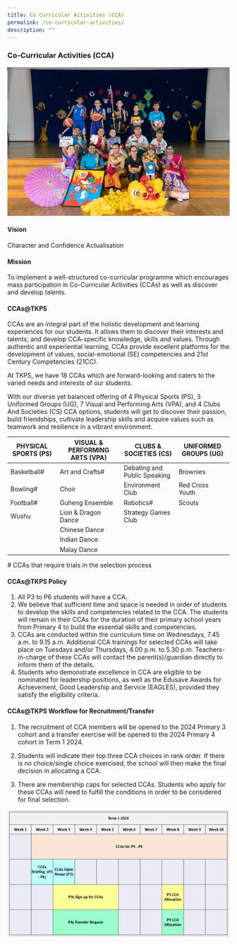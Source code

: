 ```yaml
---
title: Co Curricular Activities (CCA)
permalink: /co-curricular-activities/
description: ""
---
```

### **Co-Curricular Activities (CCA)**
![](/images/cca1.jpg)

#### **Vision**
Character and Confidence Actualisation

#### **Mission**
To implement a well-structured co-curricular programme which encourages mass participation in Co-Curricular Activities (CCAs) as well as discover and develop talents.

#### **CCAs@TKPS**

CCAs are an integral part of the holistic development and learning experiences for our students. It allows them to discover their interests and talents; and develop CCA-specific knowledge, skills and values. Through authentic and experiential learning, CCAs provide excellent platforms for the development of values, social-emotional (SE) competencies and 21st Century Competencies (21CC).

At TKPS, we have 18 CCAs which are forward-looking and caters to the varied needs and interests of our students. 

With our diverse yet balanced offering of 4 Physical Sports (PS), 3 Uniformed Groups (UG), 7 Visual and Performing Arts (VPA), and 4 Clubs And Societies (CS) CCA options, students will get to discover their passion, build friendships, cultivate leadership skills and acquire values such as teamwork and resilience in a vibrant environment.


| PHYSICAL SPORTS (PS) | VISUAL & PERFORMING ARTS (VPA)| CLUBS & SOCIETIES (CS) | UNIFORMED GROUPS (UG) |
| -------- | -------- | -------- | -------- |
| Basketball#  | Art and Crafts#   | Debating and Public Speaking | Brownies |
| Bowling#  | Choir  | Environment Club | Red Cross Youth |
| Football#  | Guheng Ensemble  | Robotics# | Scouts |
| Wushu  | Lion &amp; Dragon Dance  | Strategy Games Club |  |
| | Chinese Dance| |
| | Indian Dance| |
| | Malay Dance| |

   

\# CCAs that require trials in the selection process

#### **CCAs@TKPS Policy**

1. All P3 to P6 students will have a CCA.   
2. We believe that sufficient time and space is needed in order of students to develop the skills and competencies related to the CCA. The students will remain in their CCAs for the duration of their primary school years from Primary 4 to build the essential skills and competencies.    
3. CCAs are conducted within the curriculum time on Wednesdays, 7.45 a.m. to 9.15 a.m. Additional CCA trainings for selected CCAs will take place on Tuesdays and/or Thursdays, 4.00 p.m. to 5.30 p.m. Teachers-in-charge of these CCAs will contact the parent(s)/guardian directly to inform them of the details.  
4. Students who demonstrate excellence in CCA are eligible to be nominated for leadership positions, as well as the Edusave Awards for Achievement, Good Leadership and Service (EAGLES), provided they satisfy the eligibility criteria.

####  **CCAs@TKPS Workflow for Recruitment/Transfer**

1. The recruitment of CCA members will be opened to the 2024 Primary 3 cohort and a transfer exercise will be opened to the 2024 Primary 4 cohort in Term 1 2024. 

2. Students will indicate their top three CCA choices in rank order. If there is no choice/single choice exercised, the school will then make the final decision in allocating a CCA. 

3. There are membership caps for selected CCAs. Students who apply for these CCAs will need to fulfill the conditions in order to be considered for final selection.


![](/images/2023%20CCA/cca24-timeline.png)